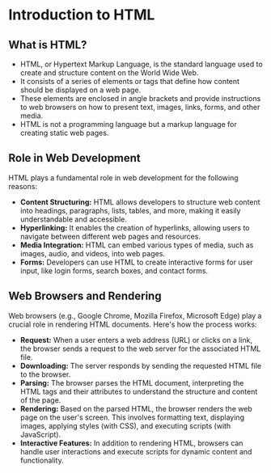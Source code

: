 # Introduction to HTML

## What is HTML?
- HTML, or Hypertext Markup Language, is the standard language used to create and structure content on the World Wide Web.
- It consists of a series of elements or tags that define how content should be displayed on a web page.
- These elements are enclosed in angle brackets and provide instructions to web browsers on how to present text, images, links, forms, and other media.
- HTML is not a programming language but a markup language for creating static web pages.

## Role in Web Development
HTML plays a fundamental role in web development for the following reasons:
- **Content Structuring:** HTML allows developers to structure web content into headings, paragraphs, lists, tables, and more, making it easily understandable and accessible.
- **Hyperlinking:** It enables the creation of hyperlinks, allowing users to navigate between different web pages and resources.
- **Media Integration:** HTML can embed various types of media, such as images, audio, and videos, into web pages.
- **Forms:** Developers can use HTML to create interactive forms for user input, like login forms, search boxes, and contact forms.

## Web Browsers and Rendering
Web browsers (e.g., Google Chrome, Mozilla Firefox, Microsoft Edge) play a crucial role in rendering HTML documents. Here's how the process works:
- **Request:** When a user enters a web address (URL) or clicks on a link, the browser sends a request to the web server for the associated HTML file.
- **Downloading:** The server responds by sending the requested HTML file to the browser.
- **Parsing:** The browser parses the HTML document, interpreting the HTML tags and their attributes to understand the structure and content of the page.
- **Rendering:** Based on the parsed HTML, the browser renders the web page on the user's screen. This involves formatting text, displaying images, applying styles (with CSS), and executing scripts (with JavaScript).
- **Interactive Features:** In addition to rendering HTML, browsers can handle user interactions and execute scripts for dynamic content and functionality.
